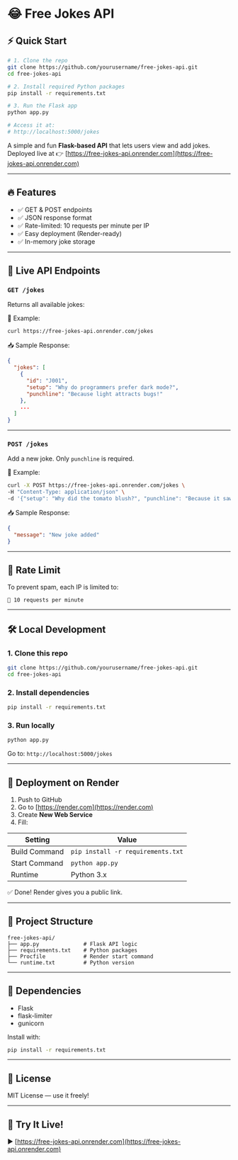 
# 😂 Free Jokes API

## ⚡ Quick Start

```bash
# 1. Clone the repo
git clone https://github.com/yourusername/free-jokes-api.git
cd free-jokes-api

# 2. Install required Python packages
pip install -r requirements.txt

# 3. Run the Flask app
python app.py

# Access it at:
# http://localhost:5000/jokes
```


A simple and fun **Flask-based API** that lets users view and add jokes.  
Deployed live at 👉 [https://free-jokes-api.onrender.com](https://free-jokes-api.onrender.com)

---

## 🔥 Features

- ✅ GET & POST endpoints
- ✅ JSON response format
- ✅ Rate-limited: 10 requests per minute per IP
- ✅ Easy deployment (Render-ready)
- ✅ In-memory joke storage

---

## 📡 Live API Endpoints

### `GET /jokes`

Returns all available jokes:

📌 Example:  
```bash
curl https://free-jokes-api.onrender.com/jokes
```

📥 Sample Response:
```json
{
  "jokes": [
    {
      "id": "J001",
      "setup": "Why do programmers prefer dark mode?",
      "punchline": "Because light attracts bugs!"
    },
    ...
  ]
}
```

---

### `POST /jokes`

Add a new joke. Only `punchline` is required.

📌 Example:
```bash
curl -X POST https://free-jokes-api.onrender.com/jokes \
-H "Content-Type: application/json" \
-d '{"setup": "Why did the tomato blush?", "punchline": "Because it saw the salad dressing."}'
```

📥 Sample Response:
```json
{
  "message": "New joke added"
}
```

---

## 🚫 Rate Limit

To prevent spam, each IP is limited to:

```
🔁 10 requests per minute
```

---

## 🛠️ Local Development

### 1. Clone this repo

```bash
git clone https://github.com/yourusername/free-jokes-api.git
cd free-jokes-api
```

### 2. Install dependencies

```bash
pip install -r requirements.txt
```

### 3. Run locally

```bash
python app.py
```

Go to: `http://localhost:5000/jokes`

---

## 🚀 Deployment on Render

1. Push to GitHub
2. Go to [https://render.com](https://render.com)
3. Create **New Web Service**
4. Fill:

| Setting         | Value                          |
|----------------|--------------------------------|
| Build Command  | `pip install -r requirements.txt` |
| Start Command  | `python app.py`             |
| Runtime        | Python 3.x                     |

✅ Done! Render gives you a public link.

---

## 📁 Project Structure

```
free-jokes-api/
├── app.py              # Flask API logic
├── requirements.txt    # Python packages
├── Procfile            # Render start command
└── runtime.txt         # Python version
```

---

## 📃 Dependencies

- Flask
- flask-limiter
- gunicorn

Install with:
```bash
pip install -r requirements.txt
```

---

## 📄 License

MIT License — use it freely!

---

## 👋 Try It Live!

▶️ [https://free-jokes-api.onrender.com](https://free-jokes-api.onrender.com)
